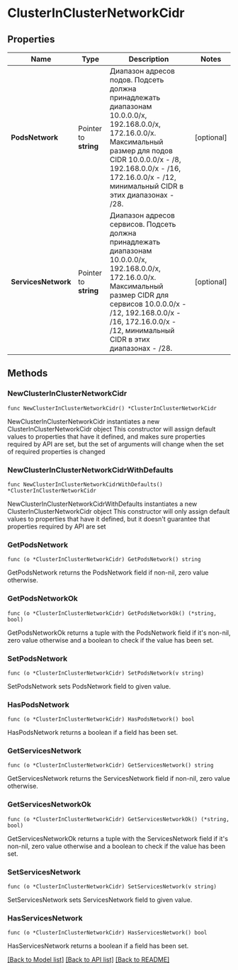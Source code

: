 # ClusterInClusterNetworkCidr

## Properties

Name | Type | Description | Notes
------------ | ------------- | ------------- | -------------
**PodsNetwork** | Pointer to **string** | Диапазон адресов подов. Подсеть должна принадлежать диапазонам 10.0.0.0/x, 192.168.0.0/x, 172.16.0.0/x. Максимальный размер для подов CIDR 10.0.0.0/x - /8, 192.168.0.0/x - /16, 172.16.0.0/x - /12, минимальный CIDR в этих диапазонах - /28. | [optional] 
**ServicesNetwork** | Pointer to **string** | Диапазон адресов сервисов. Подсеть должна принадлежать диапазонам 10.0.0.0/x, 192.168.0.0/x, 172.16.0.0/x. Максимальный размер CIDR для сервисов 10.0.0.0/x - /12, 192.168.0.0/x - /16, 172.16.0.0/x - /12, минимальный CIDR в этих диапазонах - /28. | [optional] 

## Methods

### NewClusterInClusterNetworkCidr

`func NewClusterInClusterNetworkCidr() *ClusterInClusterNetworkCidr`

NewClusterInClusterNetworkCidr instantiates a new ClusterInClusterNetworkCidr object
This constructor will assign default values to properties that have it defined,
and makes sure properties required by API are set, but the set of arguments
will change when the set of required properties is changed

### NewClusterInClusterNetworkCidrWithDefaults

`func NewClusterInClusterNetworkCidrWithDefaults() *ClusterInClusterNetworkCidr`

NewClusterInClusterNetworkCidrWithDefaults instantiates a new ClusterInClusterNetworkCidr object
This constructor will only assign default values to properties that have it defined,
but it doesn't guarantee that properties required by API are set

### GetPodsNetwork

`func (o *ClusterInClusterNetworkCidr) GetPodsNetwork() string`

GetPodsNetwork returns the PodsNetwork field if non-nil, zero value otherwise.

### GetPodsNetworkOk

`func (o *ClusterInClusterNetworkCidr) GetPodsNetworkOk() (*string, bool)`

GetPodsNetworkOk returns a tuple with the PodsNetwork field if it's non-nil, zero value otherwise
and a boolean to check if the value has been set.

### SetPodsNetwork

`func (o *ClusterInClusterNetworkCidr) SetPodsNetwork(v string)`

SetPodsNetwork sets PodsNetwork field to given value.

### HasPodsNetwork

`func (o *ClusterInClusterNetworkCidr) HasPodsNetwork() bool`

HasPodsNetwork returns a boolean if a field has been set.

### GetServicesNetwork

`func (o *ClusterInClusterNetworkCidr) GetServicesNetwork() string`

GetServicesNetwork returns the ServicesNetwork field if non-nil, zero value otherwise.

### GetServicesNetworkOk

`func (o *ClusterInClusterNetworkCidr) GetServicesNetworkOk() (*string, bool)`

GetServicesNetworkOk returns a tuple with the ServicesNetwork field if it's non-nil, zero value otherwise
and a boolean to check if the value has been set.

### SetServicesNetwork

`func (o *ClusterInClusterNetworkCidr) SetServicesNetwork(v string)`

SetServicesNetwork sets ServicesNetwork field to given value.

### HasServicesNetwork

`func (o *ClusterInClusterNetworkCidr) HasServicesNetwork() bool`

HasServicesNetwork returns a boolean if a field has been set.


[[Back to Model list]](../README.md#documentation-for-models) [[Back to API list]](../README.md#documentation-for-api-endpoints) [[Back to README]](../README.md)


